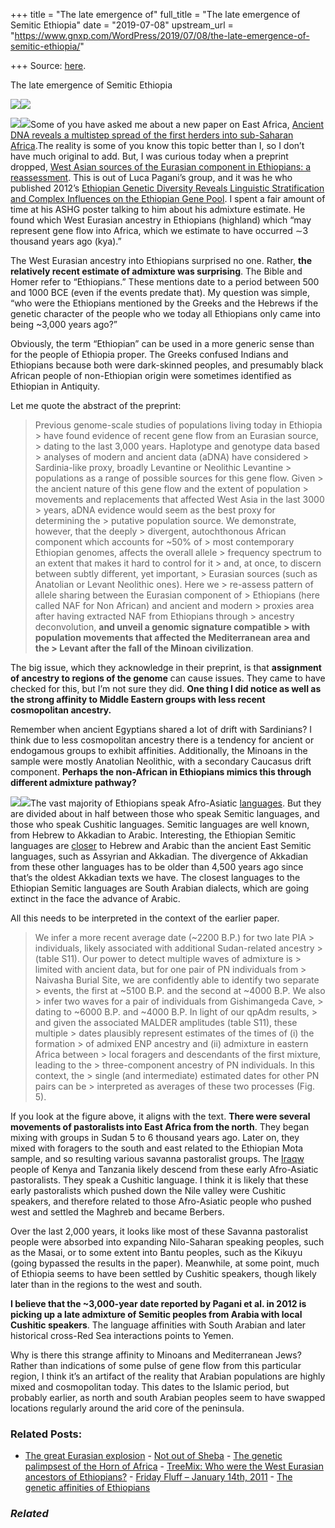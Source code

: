 +++
title = "The late emergence of"
full_title = "The late emergence of Semitic Ethiopia"
date = "2019-07-08"
upstream_url = "https://www.gnxp.com/WordPress/2019/07/08/the-late-emergence-of-semitic-ethiopia/"

+++
Source: [here](https://www.gnxp.com/WordPress/2019/07/08/the-late-emergence-of-semitic-ethiopia/).

The late emergence of Semitic Ethiopia

[![](https://i0.wp.com/www.gnxp.com/WordPress/wp-content/uploads/2019/07/NEAfrica.jpg?resize=600%2C603&ssl=1)![](https://i0.wp.com/www.gnxp.com/WordPress/wp-content/uploads/2019/07/NEAfrica.jpg?resize=600%2C603&ssl=1)](https://reich.hms.harvard.edu/sites/reich.hms.harvard.edu/files/inline-files/Herders_aDNA_published.pdf)

[![](https://i0.wp.com/www.gnxp.com/WordPress/wp-content/uploads/2019/07/ethiopiahistory.jpeg?resize=157%2C223&ssl=1)![](https://i0.wp.com/www.gnxp.com/WordPress/wp-content/uploads/2019/07/ethiopiahistory.jpeg?resize=157%2C223&ssl=1)](https://www.amazon.com/exec/obidos/ASIN/B003CN5QUQ/geneexpressio-20/ref=as_at?imprToken=3SzvErsqk0uegISbc6B6.g&slotNum=0&imprToken=T99HvL7y.cNmVg.TW4Q7EQ&slotNum=0&imprToken=67TxncJrNOO11LKRkLbXog&slotNum=23&creativeASIN=0878933085&linkCode=w61&imprToken=QiG2bf7fc5-czG6VLZ9cSg&slotNum=164)Some of you have asked me about a new paper on East Africa, [Ancient DNA reveals a multistep spread of the first herders into sub-Saharan Africa](https://reich.hms.harvard.edu/sites/reich.hms.harvard.edu/files/inline-files/Herders_aDNA_published.pdf).The reality is some of you know this topic better than I, so I don’t have much original to add. But, I was curious today when a preprint dropped, [West Asian sources of the Eurasian component in Ethiopians: a reassessment](https://www.biorxiv.org/content/10.1101/694299v1). This is out of Luca Pagani’s group, and it was he who published 2012’s [Ethiopian Genetic Diversity Reveals Linguistic Stratification and Complex Influences on the Ethiopian Gene Pool](https://www.google.com/search?q=pagani+ethiopia&rlz=1C5CHFA_enUS817US817&oq=pagani+ethiopia&aqs=chrome..69i57j69i59.2253j1j1&sourceid=chrome&ie=UTF-8). I spent a fair amount of time at his ASHG poster talking to him about his admixture estimate. He found which West Eurasian ancestry in Ethiopians (highland) which “may represent gene flow into Africa, which we estimate to have occurred ∼3 thousand years ago (kya).”

The West Eurasian ancestry into Ethiopians surprised no one. Rather, **the relatively recent estimate of admixture was surprising**. The Bible and Homer refer to “Ethiopians.” These mentions date to a period between 500 and 1000 BCE (even if the events predate that). My question was simple, “who were the Ethiopians mentioned by the Greeks and the Hebrews if the genetic character of the people who we today all Ethiopians only came into being \~3,000 years ago?”

Obviously, the term “Ethiopian” can be used in a more generic sense than for the people of Ethiopia proper. The Greeks confused Indians and Ethiopians because both were dark-skinned peoples, and presumably black African people of non-Ethiopian origin were sometimes identified as Ethiopian in Antiquity.

Let me quote the abstract of the preprint:

> Previous genome-scale studies of populations living today in Ethiopia > have found evidence of recent gene flow from an Eurasian source, > dating to the last 3,000 years. Haplotype and genotype data based > analyses of modern and ancient data (aDNA) have considered > Sardinia-like proxy, broadly Levantine or Neolithic Levantine > populations as a range of possible sources for this gene flow. Given > the ancient nature of this gene flow and the extent of population > movements and replacements that affected West Asia in the last 3000 > years, aDNA evidence would seem as the best proxy for determining the > putative population source. We demonstrate, however, that the deeply > divergent, autochthonous African component which accounts for \~50% of > most contemporary Ethiopian genomes, affects the overall allele > frequency spectrum to an extent that makes it hard to control for it > and, at once, to discern between subtly different, yet important, > Eurasian sources (such as Anatolian or Levant Neolithic ones). Here we > re-assess pattern of allele sharing between the Eurasian component of > Ethiopians (here called NAF for Non African) and ancient and modern > proxies area after having extracted NAF from Ethiopians through > ancestry deconvolution, **and unveil a genomic signature compatible > with population movements that affected the Mediterranean area and the > Levant after the fall of the Minoan civilization**.



The big issue, which they acknowledge in their preprint, is that **assignment of ancestry to regions of the genome** can cause issues. They came to have checked for this, but I’m not sure they did. **One thing I did notice as well as the strong affinity to Middle Eastern groups with less recent cosmopolitan ancestry.**

Remember when ancient Egyptians shared a lot of drift with Sardinians? I think due to less cosmopolitan ancestry there is a tendency for ancient or endogamous groups to exhibit affinities. Additionally, the Minoans in the sample were mostly Anatolian Neolithic, with a secondary Caucasus drift component. **Perhaps the non-African in Ethiopians mimics this through different admixture pathway?**

![](https://i0.wp.com/www.gnxp.com/WordPress/wp-content/uploads/2019/07/cush.jpg?resize=400%2C589&ssl=1)![](https://i0.wp.com/www.gnxp.com/WordPress/wp-content/uploads/2019/07/cush.jpg?resize=400%2C589&ssl=1)The vast majority of Ethiopians speak Afro-Asiatic [languages](https://en.wikipedia.org/wiki/Ethiopia#Languages). But they are divided about in half between those who speak Semitic languages, and those who speak Cushitic languages. Semitic languages are well known, from Hebrew to Akkadian to Arabic. Interesting, the Ethiopian Semitic languages are [closer](http://individual.utoronto.ca/holmstedt/Welcome.html) to Hebrew and Arabic than the ancient East Semitic languages, such as Assyrian and Akkadian. The divergence of Akkadian from these other languages has to be older than 4,500 years ago since that’s the oldest Akkadian texts we have. The closest languages to the Ethiopian Semitic languages are South Arabian dialects, which are going extinct in the face the advance of Arabic.

All this needs to be interpreted in the context of the earlier paper.

> We infer a more recent average date (\~2200 B.P.) for two late PIA > individuals, likely associated with additional Sudan-related ancestry > (table S11). Our power to detect multiple waves of admixture is > limited with ancient data, but for one pair of PN individuals from > Naivasha Burial Site, we are confidently able to identify two separate > events, the first at \~5100 B.P. and the second at \~4000 B.P. We also > infer two waves for a pair of individuals from Gishimangeda Cave, > dating to \~6000 B.P. and \~4000 B.P. In light of our qpAdm results, > and given the associated MALDER amplitudes (table S11), these multiple > dates plausibly represent estimates of the times of (i) the formation > of admixed ENP ancestry and (ii) admixture in eastern Africa between > local foragers and descendants of the first mixture, leading to the > three-component ancestry of PN individuals. In this context, the > single (and intermediate) estimated dates for other PN pairs can be > interpreted as averages of these two processes (Fig. 5).

If you look at the figure above, it aligns with the text. **There were several movements of pastoralists into East Africa from the north**. They began mixing with groups in Sudan 5 to 6 thousand years ago. Later on, they mixed with foragers to the south and east related to the Ethiopian Mota sample, and so resulting various savanna pastoralist groups. The [Iraqw](https://en.wikipedia.org/wiki/Iraqw_people) people of Kenya and Tanzania likely descend from these early Afro-Asiatic pastoralists. They speak a Cushitic language. I think it is likely that these early pastoralists which pushed down the Nile valley were Cushitic speakers, and therefore related to those Afro-Asiatic people who pushed west and settled the Maghreb and became Berbers.

Over the last 2,000 years, it looks like most of these Savanna pastoralist people were absorbed into expanding Nilo-Saharan speaking peoples, such as the Masai, or to some extent into Bantu peoples, such as the Kikuyu (going bypassed the results in the paper). Meanwhile, at some point, much of Ethiopia seems to have been settled by Cushitic speakers, though likely later than in the regions to the west and south.

**I believe that the \~3,000-year date reported by Pagani et al. in 2012 is picking up a late admixture of Semitic peoples from Arabia with local Cushitic speakers**. The language affinities with South Arabian and later historical cross-Red Sea interactions points to Yemen.

Why is there this strange affinity to Minoans and Mediterranean Jews? Rather than indications of some pulse of gene flow from this particular region, I think it’s an artifact of the reality that Arabian populations are highly mixed and cosmopolitan today. This dates to the Islamic period, but probably earlier, as north and south Arabian peoples seem to have swapped locations regularly around the arid core of the peninsula.

### Related Posts:

- [The great Eurasian
  explosion](https://www.gnxp.com/WordPress/2012/09/17/the-great-eurasian-explosion/) - [Not out of
  Sheba](https://www.gnxp.com/WordPress/2012/06/22/not-out-of-sheba/) - [The genetic palimpsest of the Horn of
  Africa](https://www.gnxp.com/WordPress/2019/01/10/the-genetic-palimpsest-of-the-horn-of-africa/) - [TreeMix: Who were the West Eurasian ancestors of
  Ethiopians?](https://www.gnxp.com/WordPress/2012/12/02/who-were-the-west-eurasian-ancestors-of-ethiopians/) - [Friday Fluff – January 14th,
  2011](https://www.gnxp.com/WordPress/2011/01/14/friday-fluff-january-14th-2011/) - [The genetic affinities of
  Ethiopians](https://www.gnxp.com/WordPress/2011/01/10/the-genetic-affinities-of-ethiopians/)

### *Related*

[](https://www.addtoany.com/add_to/facebook?linkurl=https%3A%2F%2Fwww.gnxp.com%2FWordPress%2F2019%2F07%2F08%2Fthe-late-emergence-of-semitic-ethiopia%2F&linkname=The%20late%20emergence%20of%20Semitic%20Ethiopia "Facebook")[](https://www.addtoany.com/add_to/twitter?linkurl=https%3A%2F%2Fwww.gnxp.com%2FWordPress%2F2019%2F07%2F08%2Fthe-late-emergence-of-semitic-ethiopia%2F&linkname=The%20late%20emergence%20of%20Semitic%20Ethiopia "Twitter")[](https://www.addtoany.com/add_to/email?linkurl=https%3A%2F%2Fwww.gnxp.com%2FWordPress%2F2019%2F07%2F08%2Fthe-late-emergence-of-semitic-ethiopia%2F&linkname=The%20late%20emergence%20of%20Semitic%20Ethiopia "Email")[](https://www.addtoany.com/share)
